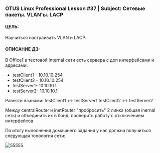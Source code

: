 ### OTUS Linux Professional Lesson #37 | Subject: Сетевые пакеты. VLAN'ы. LACP

#### ЦЕЛЬ:
Научиться настраивать VLAN и LACP.

#### ОПИСАНИЕ ДЗ:
В Office1 в тестовой internal сети есть сервера с доп интерфейсами и адресами: 
- testClient1 - 10.10.10.254
- testClient2 - 10.10.10.254
- testServer1- 10.10.10.1 
- testServer2- 10.10.10.1

Равести вланами:
testClient1 <-> testServer1
testClient2 <-> testServer2

Между centralRouter и inetRouter "пробросить" 2 линка (общая inernal сеть) и объединить их в бонд, проверить работу c отключением интерфейсов

По итогу выполнения домашнего задания у нас должна получиться следующая топология сети:

![55555](https://github.com/user-attachments/assets/735201d2-7beb-4fd0-a328-9aba47d841bb)


